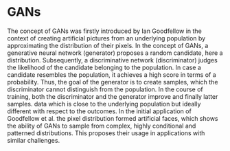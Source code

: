 # GANs
The concept of GANs was firstly introduced by Ian Goodfellow in the context of creating
artificial pictures from an underlying population by approximating the distribution of their
pixels.
In the concept of GANs, a generative neural network (generator) proposes a random
candidate, here a distribution. Subsequently, a discriminative network (discriminator) judges
the likelihood of the candidate belonging to the population. In case a candidate resembles the
population, it achieves a high score in terms of a probability.
Thus, the goal of the generator is to create samples, which the discriminator cannot distinguish from the population. In the
course of training, both the discriminator and the generator improve and finally latter samples.
data which is close to the underlying population but ideally different with respect to the outcomes.
In the initial application of Goodfellow et al. the pixel distribution formed artificial
faces, which shows the ability of GANs to sample from complex, highly conditional and patterned
distributions. This proposes their usage in applications with similar challenges.
